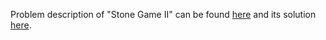Problem description of "Stone Game II" can be found [here](hhttps://leetcode.com/problems/stone-game-ii/description/) and its solution [here](https://github.com/aurimas13/Solutions-To-Problems/blob/main/LeetCode/Python%20Solutions/Stone%20Game%20II/stone.py).